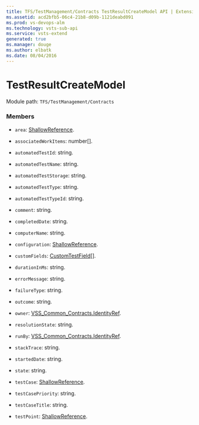 ```yaml
---
title: TFS/TestManagement/Contracts TestResultCreateModel API | Extensions for Visual Studio Team Services
ms.assetid: acd2bfb5-06c4-21b8-d09b-1121deabd091
ms.prod: vs-devops-alm
ms.technology: vsts-sub-api
ms.service: vsts-extend
generated: true
ms.manager: douge
ms.author: elbatk
ms.date: 08/04/2016
---
```


# TestResultCreateModel

Module path: `TFS/TestManagement/Contracts`


### Members

* `area`: [ShallowReference](../../../TFS/TestManagement/Contracts/ShallowReference.md). 

* `associatedWorkItems`: number[]. 

* `automatedTestId`: string. 

* `automatedTestName`: string. 

* `automatedTestStorage`: string. 

* `automatedTestType`: string. 

* `automatedTestTypeId`: string. 

* `comment`: string. 

* `completedDate`: string. 

* `computerName`: string. 

* `configuration`: [ShallowReference](../../../TFS/TestManagement/Contracts/ShallowReference.md). 

* `customFields`: [CustomTestField](../../../TFS/TestManagement/Contracts/CustomTestField.md)[]. 

* `durationInMs`: string. 

* `errorMessage`: string. 

* `failureType`: string. 

* `outcome`: string. 

* `owner`: [VSS_Common_Contracts.IdentityRef](../../../VSS/WebApi/Contracts/IdentityRef.md). 

* `resolutionState`: string. 

* `runBy`: [VSS_Common_Contracts.IdentityRef](../../../VSS/WebApi/Contracts/IdentityRef.md). 

* `stackTrace`: string. 

* `startedDate`: string. 

* `state`: string. 

* `testCase`: [ShallowReference](../../../TFS/TestManagement/Contracts/ShallowReference.md). 

* `testCasePriority`: string. 

* `testCaseTitle`: string. 

* `testPoint`: [ShallowReference](../../../TFS/TestManagement/Contracts/ShallowReference.md). 

